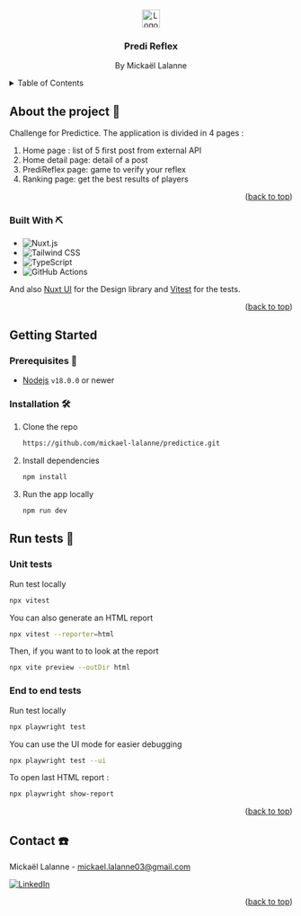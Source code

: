 <!-- Improved compatibility of back to top link: See: https://github.com/othneildrew/Best-README-Template/pull/73 -->
<a name="readme-top"></a>

<!-- PROJECT LOGO -->
<br />
<div align="center">
    <img src="public/favicon.ico" alt="Logo" width="32" height="32">

  <h3 align="center">Predi Reflex</h3>

  <p align="center">
      By Mickaël Lalanne
  </p>
</div>

<!-- TABLE OF CONTENTS -->
<details>
  <summary>Table of Contents</summary>
  <ol>
    <li>
      <a href="#about-the-project-🧐">About The Project 🧐</a>
      <ul>
        <li><a href="#built-with-⛏">Built With ⛏</a></li>
      </ul>
    </li>
    <li>
      <a href="#getting-started">Getting Started</a>
      <ul>
        <li><a href="#prerequisites-📜">Prerequisites 📜</a></li>
        <li><a href="#installation-🛠️">Installation 🛠️</a></li>
      </ul>
    </li>
    <li>
      <a href="#run-tests-🤖">Run tests 🤖</a>
      <ul>
        <li><a href="#unit-tests">Unit tests</a></li>
        <li><a href="#end-to-end-tests">End to end tests</a></li>
      </ul>
    </li>
    <li><a href="#contact-☎️">Contact ☎️</a></li>
  </ol>
</details>

<!-- ABOUT THE PROJECT -->
## About the project 🧐

Challenge for Predictice.
The application is divided in 4 pages :
1. Home page : list of 5 first post from external API
2. Home detail page: detail of a post
3. PrediReflex page: game to verify your reflex
4. Ranking page: get the best results of players

<p align="right">(<a href="#readme-top">back to top</a>)</p>

### Built With ⛏

* ![Nuxt.js](https://img.shields.io/badge/Nuxt.js-002E3B?logo=nuxtdotjs&logoColor=#00DC82)
* ![Tailwind CSS](https://img.shields.io/badge/Tailwind%20CSS-%2338B2AC.svg?logo=tailwind-css&logoColor=white)
* ![TypeScript](https://img.shields.io/badge/TypeScript-3178C6?logo=typescript&logoColor=fff)
* ![GitHub Actions](https://img.shields.io/badge/github%20actions-%232671E5.svg?logo=githubactions&logoColor=white)

And also [Nuxt UI](https://ui.nuxt.com/) for the Design library and [Vitest](https://vitest.dev/) for the tests.

<p align="right">(<a href="#readme-top">back to top</a>)</p>

<!-- GETTING STARTED -->
## Getting Started

### Prerequisites 📜

* [Nodejs](https://nodejs.org/en) `v18.0.0` or newer

### Installation 🛠️

1. Clone the repo
   ```sh
   https://github.com/mickael-lalanne/predictice.git
   ```
2. Install dependencies
   ```sh
   npm install
   ```
5. Run the app locally
   ```sh
   npm run dev
   ```

## Run tests 🤖

### Unit tests

Run test locally
   ```sh
   npx vitest
   ```
You can also generate an HTML report
   ```sh
   npx vitest --reporter=html
   ```
Then, if you want to to look at the report
   ```sh
   npx vite preview --outDir html
   ```
  
### End to end tests

Run test locally
   ```sh
   npx playwright test
   ```
You can use the UI mode for easier debugging
   ```sh
   npx playwright test --ui
   ```
To open last HTML report :
   ```sh
   npx playwright show-report
   ```


<p align="right">(<a href="#readme-top">back to top</a>)</p>

<!-- CONTACT -->
## Contact ☎️

Mickaël Lalanne - mickael.lalanne03@gmail.com

[![LinkedIn][linkedin-shield]][linkedin-url]

<p align="right">(<a href="#readme-top">back to top</a>)</p>

<!-- MARKDOWN LINKS & IMAGES -->
[linkedin-shield]: https://img.shields.io/badge/-LinkedIn-black.svg?style=for-the-badge&logo=linkedin&colorB=555
[linkedin-url]: https://www.linkedin.com/in/mickael-lalanne/